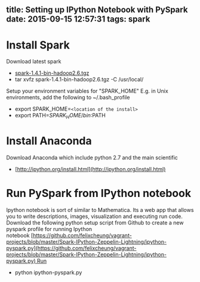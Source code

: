 title: Setting up IPython Notebook with PySpark
date: 2015-09-15 12:57:31
tags: spark
---
# Install Spark
Download latest spark 
- [spark-1.4.1-bin-hadoop2.6.tgz](http://www.apache.org/dyn/closer.cgi/spark/spark-1.4.1/spark-1.4.1-bin-hadoop2.6.tgz)
- tar xvfz spark-1.4.1-bin-hadoop2.6.tgz -C /usr/local/


Setup your environment variables for "SPARK_HOME" E.g. in Unix environments, add the following to ~/.bash_profile
- export SPARK_HOME=`<location of the install>`
- export PATH=$SPARK_HOME/bin:$PATH

# Install Anaconda
Download Anaconda which include python 2.7 and the main scientific
- [http://ipython.org/install.html](http://ipython.org/install.html)

# Run PySpark from IPython notebook
Ipython notebook is sort of similar to Mathematica. Its a web app that allows you to write descriptions, images, visualization and executing run code.
Download the following python setup script from Github to create a new pyspark profile for running Ipython notebook [https://github.com/felixcheung/vagrant-projects/blob/master/Spark-IPython-Zeppelin-Lightning/ipython-pyspark.py](https://github.com/felixcheung/vagrant-projects/blob/master/Spark-IPython-Zeppelin-Lightning/ipython-pyspark.py) Run
- python ipython-pyspark.py


